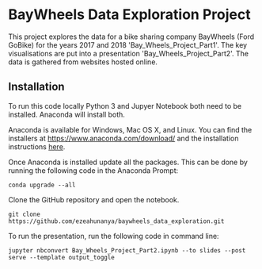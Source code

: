 # BayWheels Data Exploration Project

This project explores the data for a bike sharing company BayWheels (Ford GoBike) for the years 2017 and 2018 'Bay_Wheels_Project_Part1'. The key visualisations are put into a presentation 'Bay_Wheels_Project_Part2'. The data is gathered from websites hosted online.

## Installation

To run this code locally Python 3 and Jupyer Notebook both need to be installed. Anaconda will install both.

Anaconda is available for Windows, Mac OS X, and Linux. You can find the installers at https://www.anaconda.com/download/ and the installation instructions [here](https://docs.anaconda.com/anaconda/install/).

Once Anaconda is installed update all the packages. This can be done by running the following code in the Anaconda Prompt:

```
conda upgrade --all
```

Clone the GitHub repository and open the notebook.

```
git clone https://github.com/ezeahunanya/baywheels_data_exploration.git
```

To run the presentation, run the following code in command line:

```
jupyter nbconvert Bay_Wheels_Project_Part2.ipynb --to slides --post serve --template output_toggle
```
